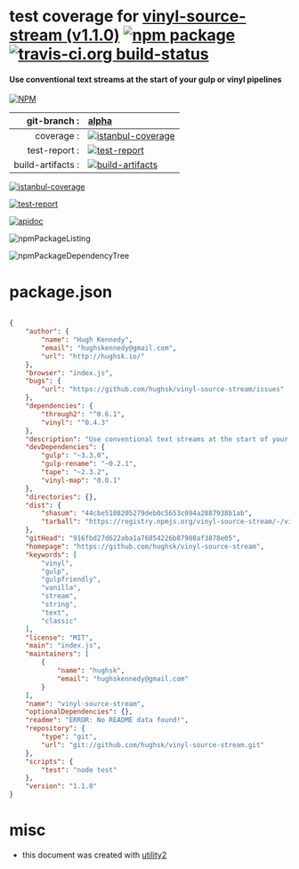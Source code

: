 # test coverage for  [vinyl-source-stream (v1.1.0)](https://github.com/hughsk/vinyl-source-stream)  [![npm package](https://img.shields.io/npm/v/npmtest-vinyl-source-stream.svg?style=flat-square)](https://www.npmjs.org/package/npmtest-vinyl-source-stream) [![travis-ci.org build-status](https://api.travis-ci.org/npmtest/node-npmtest-vinyl-source-stream.svg)](https://travis-ci.org/npmtest/node-npmtest-vinyl-source-stream)
#### Use conventional text streams at the start of your gulp or vinyl pipelines

[![NPM](https://nodei.co/npm/vinyl-source-stream.png?downloads=true)](https://www.npmjs.com/package/vinyl-source-stream)

| git-branch : | [alpha](https://github.com/npmtest/node-npmtest-vinyl-source-stream/tree/alpha)|
|--:|:--|
| coverage : | [![istanbul-coverage](https://npmtest.github.io/node-npmtest-vinyl-source-stream/build/coverage.badge.svg)](https://npmtest.github.io/node-npmtest-vinyl-source-stream/build/coverage.html/index.html)|
| test-report : | [![test-report](https://npmtest.github.io/node-npmtest-vinyl-source-stream/build/test-report.badge.svg)](https://npmtest.github.io/node-npmtest-vinyl-source-stream/build/test-report.html)|
| build-artifacts : | [![build-artifacts](https://npmtest.github.io/node-npmtest-vinyl-source-stream/glyphicons_144_folder_open.png)](https://github.com/npmtest/node-npmtest-vinyl-source-stream/tree/gh-pages/build)|

[![istanbul-coverage](https://npmtest.github.io/node-npmtest-vinyl-source-stream/build/screenCapture.buildCustomOrg.browser.coverage.html.png)](https://npmtest.github.io/node-npmtest-vinyl-source-stream/build/coverage.html/index.html)

[![test-report](https://npmtest.github.io/node-npmtest-vinyl-source-stream/build/screenCapture.buildCustomOrg.browser.%252Fhome%252Ftravis%252Fbuild%252Fnpmtest%252Fnode-npmtest-vinyl-source-stream%252Ftmp%252Fbuild%252Ftest-report.html.png)](https://npmtest.github.io/node-npmtest-vinyl-source-stream/build/test-report.html)

[![apidoc](https://npmdoc.github.io/node-npmdoc-vinyl-source-stream/build/screenCapture.buildApidoc.browser.%252Fhome%252Ftravis%252Fbuild%252Fnpmdoc%252Fnode-npmdoc-vinyl-source-stream%252Ftmp%252Fbuild%252Fapidoc.html.png)](https://npmdoc.github.io/node-npmdoc-vinyl-source-stream/build/apidoc.html)

![npmPackageListing](https://npmtest.github.io/node-npmtest-vinyl-source-stream/build/screenCapture.npmPackageListing.svg)

![npmPackageDependencyTree](https://npmtest.github.io/node-npmtest-vinyl-source-stream/build/screenCapture.npmPackageDependencyTree.svg)



# package.json

```json

{
    "author": {
        "name": "Hugh Kennedy",
        "email": "hughskennedy@gmail.com",
        "url": "http://hughsk.io/"
    },
    "browser": "index.js",
    "bugs": {
        "url": "https://github.com/hughsk/vinyl-source-stream/issues"
    },
    "dependencies": {
        "through2": "^0.6.1",
        "vinyl": "^0.4.3"
    },
    "description": "Use conventional text streams at the start of your gulp or vinyl pipelines",
    "devDependencies": {
        "gulp": "~3.3.0",
        "gulp-rename": "~0.2.1",
        "tape": "~2.3.2",
        "vinyl-map": "0.0.1"
    },
    "directories": {},
    "dist": {
        "shasum": "44cbe5108205279deb0c5653c094a2887938b1ab",
        "tarball": "https://registry.npmjs.org/vinyl-source-stream/-/vinyl-source-stream-1.1.0.tgz"
    },
    "gitHead": "916fbd27d622aba1a76854226b87908af3878e05",
    "homepage": "https://github.com/hughsk/vinyl-source-stream",
    "keywords": [
        "vinyl",
        "gulp",
        "gulpfriendly",
        "vanilla",
        "stream",
        "string",
        "text",
        "classic"
    ],
    "license": "MIT",
    "main": "index.js",
    "maintainers": [
        {
            "name": "hughsk",
            "email": "hughskennedy@gmail.com"
        }
    ],
    "name": "vinyl-source-stream",
    "optionalDependencies": {},
    "readme": "ERROR: No README data found!",
    "repository": {
        "type": "git",
        "url": "git://github.com/hughsk/vinyl-source-stream.git"
    },
    "scripts": {
        "test": "node test"
    },
    "version": "1.1.0"
}
```



# misc
- this document was created with [utility2](https://github.com/kaizhu256/node-utility2)
